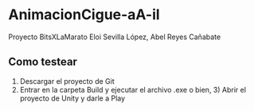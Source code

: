 # AnimacionCigue-aA-il
Proyecto BitsXLaMarato Eloi Sevilla López, Abel Reyes Cañabate

## Como testear

1) Descargar el proyecto de Git
2) Entrar en la carpeta Build y ejecutar el archivo .exe
o bien, 3) Abrir el proyecto de Unity y darle a Play
